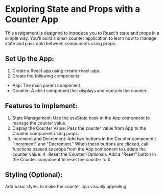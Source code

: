 # Exploring State and Props with a Counter App
This assignment is designed to introduce you to React's state and props in a simple way. You'll build a small counter application to learn how to manage state and pass data between components using props.

## Set Up the App:
1.	Create a React app using create-react-app.
2.	Create the following components:
- App: The main parent component.
- Counter: A child component that displays and controls the counter.

## Features to Implement:
1. State Management: Use the useState hook in the App component to manage the counter value.
2. Display the Counter Value: Pass the counter value from App to the Counter component using props.
3.	Increment and Decrement:
Add two buttons in the Counter component: "Increment" and "Decrement."
When these buttons are clicked, call functions passed as props from the App component to update the counter value.
4-	Reset the Counter (Optional): Add a "Reset" button in the Counter component to reset the counter to 0.

## Styling (Optional): 
Add basic styles to make the counter app visually appealing.



